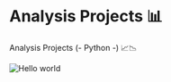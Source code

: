 # Analysis Projects 📊
Analysis Projects (- Python -) 📈📉

<img src="https://oxb-prd-cdn-01.azureedge.net/mediacontainer/medialibraries/oxfordbrookes/images/students/centre%20for%20academic%20development/maths%20and%20stats/plots.png" alt="Hello world">
